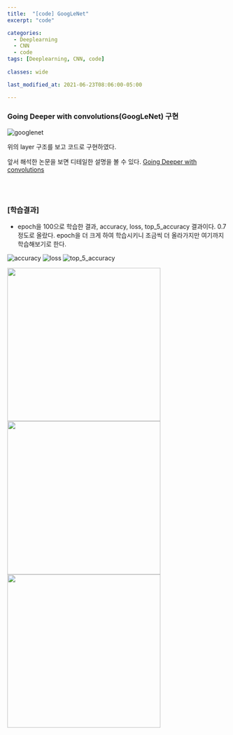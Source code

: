 ```yaml
---
title:  "[code] GoogLeNet"
excerpt: "code"

categories:
  - Deeplearning
  - CNN
  - code
tags: [Deeplearning, CNN, code]
 
classes: wide

last_modified_at: 2021-06-23T08:06:00-05:00

---
```


### Going Deeper with convolutions(GoogLeNet) 구현

![googlenet](https://user-images.githubusercontent.com/53431568/123113561-9cb26380-d479-11eb-9d0e-a656fce80f9f.png)

위의 layer 구조를 보고 코드로 구현하였다.

앞서 해석한 논문을 보면 디테일한 설명을 볼 수 있다. 
[Going Deeper with convolutions](https://chaelin0722.github.io/cnn/paperreview/googlenet/)

<br>
<script src="https://gist.github.com/chaelin0722/abdf685e01848645ab7d823614a0e56f.js"></script>
<br>


### [학습결과]

-  epoch을 100으로 학습한 결과, accuracy, loss, top_5_accuracy 결과이다. 0.7 정도로 올랐다. epoch을 더 크게 하여 학습시키니 조금씩 더 올라가지만 여기까지 학습해보기로 한다.

![accuracy](https://user-images.githubusercontent.com/53431568/127103681-a25d6b8c-55f8-4d2a-aa2e-951144e50317.PNG)
![loss](https://user-images.githubusercontent.com/53431568/127103677-9230927f-3793-43ab-bece-ec733053d4f7.PNG)
![top_5_accuracy](https://user-images.githubusercontent.com/53431568/127103679-e89382fe-7df0-4dd5-8499-0e643d4c496e.PNG)


<p float="left">
  <img src="https://user-images.githubusercontent.com/53431568/127103681-a25d6b8c-55f8-4d2a-aa2e-951144e50317.PNG" width="350" />
  <img src="https://user-images.githubusercontent.com/53431568/127103677-9230927f-3793-43ab-bece-ec733053d4f7.PNG" width="350" /> 
  <img src="https://user-images.githubusercontent.com/53431568/127103679-e89382fe-7df0-4dd5-8499-0e643d4c496e.PNG" width="350" />
</p>
